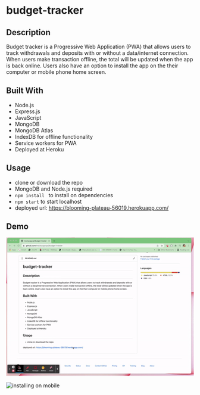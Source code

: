 # budget-tracker
## Description
Budget tracker is a Progressive Web Application (PWA) that allows users to track withdrawals and deposits with or without a data/internet connection. When users make transaction offline, the total will be updated when the app is back online. Users also have an option to install the app on the their computer or mobile phone home screen. 

## Built With
* Node.js
* Express.js
* JavaScript
* MongoDB
* MongoDB Atlas 
* IndexDB for offline functionality
* Service workers for PWA 
* Deployed at Heroku

## Usage
* clone or download the repo
* MongoDB and Node.js required
* ```npm install ``` to install on dependencies
* ```npm start``` to start localhost
* deployed url: https://blooming-plateau-56019.herokuapp.com/

## Demo
![offline](public/gif/budget_tracker.gif)

![installing on mobile](public/gif/budget_mobile.gif)

